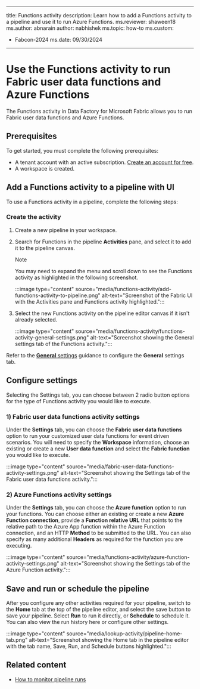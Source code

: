 
---
title: Functions activity
description: Learn how to add a Functions activity to a pipeline and use it to run Azure Functions.
ms.reviewer: shaween18
ms.author: abnarain
author: nabhishek
ms.topic: how-to
ms.custom:
  - Fabcon-2024
ms.date: 09/30/2024
---

# Use the Functions activity to run Fabric user data functions and Azure Functions

The Functions activity in Data Factory for Microsoft Fabric allows you to run Fabric user data functions and Azure Functions.

## Prerequisites

To get started, you must complete the following prerequisites:

- A tenant account with an active subscription. [Create an account for free](../get-started/fabric-trial.md).
- A workspace is created.

## Add a Functions activity to a pipeline with UI

To use a Functions activity in a pipeline, complete the following steps:

### Create the activity

1. Create a new pipeline in your workspace.
1. Search for Functions in the pipeline **Activities** pane, and select it to add it to the pipeline canvas.

   > [!NOTE]
   > You may need to expand the menu and scroll down to see the Functions activity as highlighted in the following screenshot.

   :::image type="content" source="media/functions-activity/add-functions-activity-to-pipeline.png" alt-text="Screenshot of the Fabric UI with the Activities pane and Functions activity highlighted.":::

1. Select the new Functions activity on the pipeline editor canvas if it isn't already selected.

   :::image type="content" source="media/functions-activity/functions-activity-general-settings.png" alt-text="Screenshot showing the General settings tab of the Functions activity.":::

Refer to the [**General** settings](activity-overview.md#general-settings) guidance to configure the **General** settings tab.


## Configure settings
Selecting the Settings tab, you can choose between 2 radio button options for the type of Functions activity you would like to execute.


### 1) Fabric user data functions activity settings
Under the **Settings** tab, you can choose the **Fabric user data functions** option to run your customized user data functions for event driven scenarios. You will need to specify the **Workspace** information, choose an existing or create a new **User data function** and select the **Fabric function** you would like to execute.

:::image type="content" source="media/fabric-user-data-functions-activity-settings.png" alt-text="Screenshot showing the Settings tab of the Fabric user data functions activity.":::

### 2) Azure Functions activity settings

Under the **Settings** tab, you can choose the **Azure function** option to run your functions. You can choose either an existing or create a new **Azure Function connection**, provide a **Function relative URL** that points to the relative path to the Azure App function within the Azure Function connection, and an HTTP **Method** to be submitted to the URL. You can also specify as many additional **Headers** as required for the function you are executing.

:::image type="content" source="media/functions-activity/azure-function-activity-settings.png" alt-text="Screenshot showing the Settings tab of the Azure Function activity.":::

## Save and run or schedule the pipeline

After you configure any other activities required for your pipeline, switch to the **Home** tab at the top of the pipeline editor, and select the save button to save your pipeline. Select **Run** to run it directly, or **Schedule** to schedule it. You can also view the run history here or configure other settings.

:::image type="content" source="media/lookup-activity/pipeline-home-tab.png" alt-text="Screenshot showing the Home tab in the pipeline editor with the tab name, Save, Run, and Schedule buttons highlighted.":::

## Related content

- [How to monitor pipeline runs](monitor-pipeline-runs.md)
